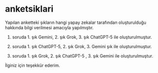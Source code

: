 # anketsiklari
Yapılan anketteki şıkların hangi yapay zekalar tarafından oluşturulduğu hakkında bilgi verilmesi amacıyla yapılmıştır.



1. soruda 1. şık Gemini, 2. şık Grok, 3. şık ChatGPT-5 ile oluşturulmuştur.

2. soruda 1. şık ChatGPT-5, 2. şık Grok, 3. Gemini şık  ile oluşturulmuştur.

3. soruda 1. şık Grok, 2. şık ChatGPT-5 , 3. şık Gemini  ile oluşturulmuştur.


İlginiz için teşekkür ederim.
